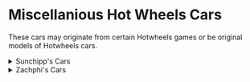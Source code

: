 # Miscellanious Hot Wheels Cars
These cars may originate from certain Hotwheels games or be original models of Hotwheels cars.

<details>
  <summary>Sunchipp's Cars</summary>
  
  * creeper
  * radio_flyer (Sunchipp) <br>
  * rollcage (Sunchipp) <br>
  * speedblaster (Sunchipp) <br>
  * tow_jam (Sunchipp) <br>
  * way_2_fast (Sunchipp) <br>
</details>
<details>
  <summary>Zachphi's Cars</summary>
  
  * hwu-rodgerdodger
</details>
